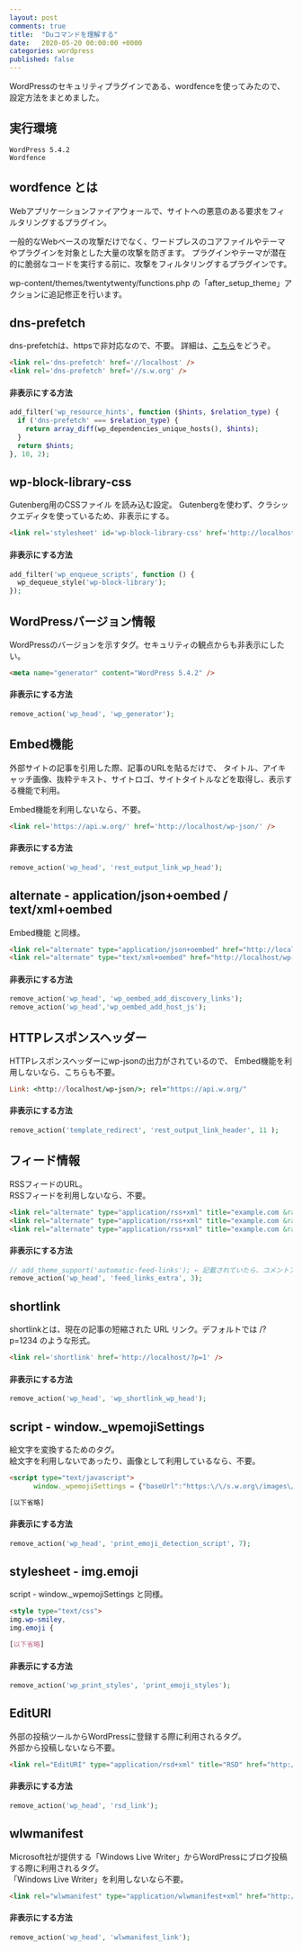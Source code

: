 ```yaml
---
layout: post
comments: true
title:  "Duコマンドを理解する"
date:   2020-05-20 00:00:00 +0000
categories: wordpress
published: false
---
```

WordPressのセキュリティプラグインである、wordfenceを使ってみたので、設定方法をまとめました。


## 実行環境

```
WordPress 5.4.2
Wordfence 
```

## wordfence とは

Webアプリケーションファイアウォールで、サイトへの悪意のある要求をフィルタリングするプラグイン。

一般的なWebベースの攻撃だけでなく、ワードプレスのコアファイルやテーマやプラグインを対象とした大量の攻撃を防ぎます。
プラグインやテーマが潜在的に脆弱なコードを実行する前に、攻撃をフィルタリングするプラグインです。

wp-content/themes/twentytwenty/functions.php の「after_setup_theme」アクションに追記修正を行います。

## dns-prefetch

dns-prefetchは、httpsで非対応なので、不要。
詳細は、[こちら](/technology/2020/07/25/about-dnsprefetch.html)をどうぞ。

```html
<link rel='dns-prefetch' href='//localhost' />
<link rel='dns-prefetch' href='//s.w.org' />
```

#### 非表示にする方法

```php
add_filter('wp_resource_hints', function ($hints, $relation_type) {
  if ('dns-prefetch' === $relation_type) {
    return array_diff(wp_dependencies_unique_hosts(), $hints);
  }
  return $hints;
}, 10, 2);
```

## wp-block-library-css

Gutenberg用のCSSファイル を読み込む設定。
Gutenbergを使わず、クラシックエディタを使っているため、非表示にする。

```html
<link rel='stylesheet' id='wp-block-library-css' href='http://localhost/wp-includes/css/dist/block-library/style.min.css?ver=5.4.2' type='text/css' media='all' />
```

#### 非表示にする方法

```php
add_filter('wp_enqueue_scripts', function () {
  wp_dequeue_style('wp-block-library');
});
```

## WordPressバージョン情報

WordPressのバージョンを示すタグ。セキュリティの観点からも非表示にしたい。

```html
<meta name="generator" content="WordPress 5.4.2" />
```

#### 非表示にする方法

```php
remove_action('wp_head', 'wp_generator');
```

## Embed機能

外部サイトの記事を引用した際、記事のURLを貼るだけで、
タイトル、アイキャッチ画像、抜粋テキスト、サイトロゴ、サイトタイトルなどを取得し、表示する機能で利用。

Embed機能を利用しないなら、不要。

```html
<link rel='https://api.w.org/' href='http://localhost/wp-json/' />
```

#### 非表示にする方法

```php
remove_action('wp_head', 'rest_output_link_wp_head');
```

## alternate - application/json+oembed / text/xml+oembed

Embed機能 と同様。

```html
<link rel="alternate" type="application/json+oembed" href="http://localhost/wp-json/oembed/1.0/embed?url=http%3A%2F%2Flocalhost%2F2020%2F07%2Fhello-world%2F" />
<link rel="alternate" type="text/xml+oembed" href="http://localhost/wp-json/oembed/1.0/embed?url=http%3A%2F%2Flocalhost%2F2020%2F07%2Fhello-world%2F&#038;format=xml" />
```

#### 非表示にする方法

```php
remove_action('wp_head', 'wp_oembed_add_discovery_links');
remove_action('wp_head','wp_oembed_add_host_js');
```

## HTTPレスポンスヘッダー

HTTPレスポンスヘッダーにwp-jsonの出力がされているので、
Embed機能を利用しないなら、こちらも不要。

```ruby
Link: <http://localhost/wp-json/>; rel="https://api.w.org/"
```

#### 非表示にする方法

```php
remove_action('template_redirect', 'rest_output_link_header', 11 );
```

## フィード情報

RSSフィードのURL。  
RSSフィードを利用しないなら、不要。

```html
<link rel="alternate" type="application/rss+xml" title="example.com &raquo; フィード" href="http://localhost/feed/" />
<link rel="alternate" type="application/rss+xml" title="example.com &raquo; コメントフィード" href="http://localhost/comments/feed/" />
<link rel="alternate" type="application/rss+xml" title="example.com &raquo; Hello world! のコメントのフィード" href="http://localhost/2020/07/hello-world/feed/" />
```

#### 非表示にする方法

```php
// add_theme_support('automatic-feed-links'); ← 記載されていたら、コメントアウトする
remove_action('wp_head', 'feed_links_extra', 3);
```

## shortlink

shortlinkとは、現在の記事の短縮された URL リンク。デフォルトでは /?p=1234 のような形式。

```html
<link rel='shortlink' href='http://localhost/?p=1' />
```

#### 非表示にする方法

```php
remove_action('wp_head', 'wp_shortlink_wp_head');
```

## script - window._wpemojiSettings

絵文字を変換するためのタグ。  
絵文字を利用しないであったり、画像として利用しているなら、不要。

```html
<script type="text/javascript">
      window._wpemojiSettings = {"baseUrl":"https:\/\/s.w.org\/images\/core\/emoji\/12.0.0-1\/72x72\/","ext":".png","svgUrl":"https:\/\/s.w.org\/images\/core\/emoji\/12.0.0-1\/svg\/","svgExt":".svg","source":{"concatemoji":"http:\/\/localhost\/wp-includes\/js\/wp-emoji-release.min.js?ver=5.4.2"}};

[以下省略]
```

#### 非表示にする方法

```php
remove_action('wp_head', 'print_emoji_detection_script', 7);
```

## stylesheet - img.emoji

script - window._wpemojiSettings と同様。

```html
<style type="text/css">
img.wp-smiley,
img.emoji {

[以下省略]
```

#### 非表示にする方法

```php
remove_action('wp_print_styles', 'print_emoji_styles');
```

## EditURI

外部の投稿ツールからWordPressに登録する際に利用されるタグ。  
外部から投稿しないなら不要。

```html
<link rel="EditURI" type="application/rsd+xml" title="RSD" href="http://localhost/xmlrpc.php?rsd" />
```

#### 非表示にする方法

```php
remove_action('wp_head', 'rsd_link');
```

## wlwmanifest

Microsoft社が提供する「Windows Live Writer」からWordPressにブログ投稿する際に利用されるタグ。  
「Windows Live Writer」を利用しないなら不要。

```html
<link rel="wlwmanifest" type="application/wlwmanifest+xml" href="http://localhost/wp-includes/wlwmanifest.xml" /> 
```

#### 非表示にする方法

```php
remove_action('wp_head', 'wlwmanifest_link');
```
